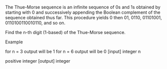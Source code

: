 The Thue-Morse sequence is an infinite sequence of 0s and 1s obtained by starting with 0 and successively appending the Boolean complement of the sequence obtained thus far. This procedure yields 0 then 01, 0110, 01101001, 0110100110010110, and so on.

Find the n-th digit (1-based) of the Thue-Morse sequence.

Example

for n = 3 output will be 1 for n = 6 output will be 0 [input] integer n

positive integer [output] integer
